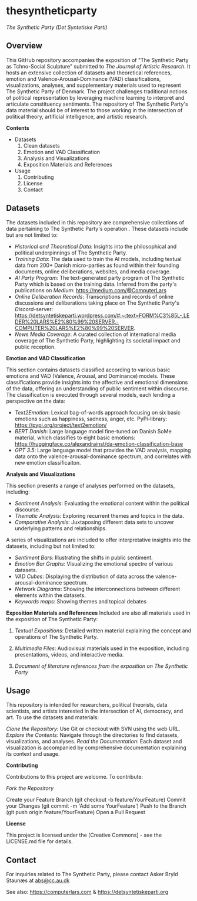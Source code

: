 # thesyntheticparty
_The Synthetic Party (Det Syntetiske Parti)_

## **Overview**

This GitHub repository accompanies the exposition of "The Synthetic Party as Tchno-Social Sculpture" submitted to _The Journal of Artistic Research_. It hosts an extensive collection of datasets and theoretical references, emotion and Valence-Arousal-Dominance (VAD) classifications, visualizations, analyses, and supplementary materials used to represent The Synthetic Party of Denmark. The project challenges traditional notions of political representation by leveraging machine learning to interpret and articulate constituency sentiments. The repository of The Synthetic Party's data material should be of interest to those working in the intersection of political theory, artificial intelligence, and artistic research.

**Contents**
- Datasets
  1. Clean datasets
  2. Emotion and VAD Classification
  3. Analysis and Visualizations
  4. Exposition Materials and References
- Usage
  1. Contributing
  2. License
  3. Contact

## __**Datasets**__

The datasets included in this repository are comprehensive collections of data pertaining to The Synthetic Party's operation . These datasets include but are not limited to:

- _Historical and Theoretical Data_: Insights into the philosophical and political underpinnings of The Synthetic Party.
- _Training Data_: The data used to train the AI models, including textual data from 200+ Danish micro-parties as found within their founding documents, online deliberations, websites, and media coverage.
- _AI Party Program_: The text-generated party program of The Synthetic Party which is based on the training data. Inferred from the party's publications on _Medium_: https://medium.com/@ComputerLars 
- _Online Deliberation Records_: Transcriptions and records of online discussions and deliberations taking place on The Synthetic Party's _Discord_-server: https://detsyntetiskeparti.wordpress.com/#:~:text=FORM%C3%85L-,LEDER%20LARS%E2%80%99%20SERVER,-COMPUTER%20LARS%E2%80%99%20SERVER.
- _News Media Coverage_: A curated collection of international media coverage of The Synthetic Party, highlighting its societal impact and public reception.

**Emotion and VAD Classification**

This section contains datasets classified according to various basic emotions and VAD (Valence, Arousal, and Dominance) models. These classifications provide insights into the affective and emotional dimensions of the data, offering an understanding of public sentiment within  discourse. The classification is executed through several models, each lending a perspective on the data:

- _Text2Emotion_: Lexical bag-of-words approach focusing on six basic emotions such as happiness, sadness, anger, etc. PyPi-library: https://pypi.org/project/text2emotion/
- _BERT Danish_: Large language model fine-tuned on Danish SoMe material, which classifies to eight basic emotions: https://huggingface.co/alexandrainst/da-emotion-classification-base
- _GPT 3.5_: Large language model that provides the VAD analysis, mapping data onto the valence-arousal-dominance spectrum, and correlates with new emotion classificaiton.

**Analysis and Visualizations**

This section presents a range of analyses performed on the datasets, including:

- _Sentiment Analysis_: Evaluating the emotional content within the political discourse.
- _Thematic Analysis_: Exploring recurrent themes and topics in the data.
- _Comparative Analysis_: Juxtaposing different data sets to uncover underlying patterns and relationships.

A series of visualizations are included to offer interpretative insights into the datasets, including but not limited to:

- _Sentiment Bars_: Illustrating the shifts in public sentiment.
- _Emotion Bar Graphs_: Visualizing the emotional spectre of various datasets.
- _VAD Cubes_: Displaying the distribution of data across the valence-arousal-dominance spectrum.
- _Network Diagrams_: Showing the interconnections between different elements within the datasets.
- _Keywords maps_: Showing themes and topical debates

**Exposition Materials and References**
Included are also all materials used in the exposition of The Synthetic Party:

1) _Textual Expositions_: Detailed written material explaining the concept and operations of The Synthetic Party.

2) _Multimedia Files_: Audiovisual materials used in the exposition, including presentations, videos, and interactive media.

3) _Document of literature references from the exposition on The Synthetic Party_

## **Usage**

This repository is intended for researchers, political theorists, data scientists, and artists interested in the intersection of AI, democracy, and art. To use the datasets and materials:

_Clone the Repository_: Use Git or checkout with SVN using the web URL.
_Explore the Contents_: Navigate through the directories to find datasets, visualizations, and analyses.
_Read the Documentation_: Each dataset and visualization is accompanied by comprehensive documentation explaining its context and usage.

**Contributing**

Contributions to this project are welcome. To contribute:

  _Fork the Repository_

  Create your Feature Branch (git checkout -b feature/YourFeature)
  Commit your Changes (git commit -m 'Add some YourFeature')
  Push to the Branch (git push origin feature/YourFeature)
  Open a Pull Request

**License**

This project is licensed under the [Creative Commons] - see the LICENSE.md file for details.

## **Contact**

For inquiries related to The Synthetic Party, please contact Asker Bryld Staunæs at abs@cc.au.dk

See also: https://computerlars.com & https://detsyntetiskeparti.org

